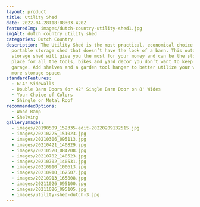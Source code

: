 ```yaml
---
layout: product
title: Utility Shed
date: 2022-04-28T18:08:03.420Z
featuredImg: images/dutch-country-utility-shed1.jpg
imgAlt: dutch country utility shed
categories: Dutch Country
description: The Utility Shed is the most practical, economical choice for a
  portable storage shed that doesn’t have the look of a barn. This outdoor
  storage shed will give you the most for your money and can be the storage
  place for all the tools, bikes and yard decor you don’t want to keep in your
  garage. Add shelves and a garden tool hanger to better utilize your walls for
  more storage space.
standardFeatures:
  - 6'4" Sidewalls
  - Double Barn Doors (or 42" Single Barn Door on 8' Wides
  - Your Choice of Colors
  - Shingle or Metal Roof
recommendedOptions:
  - Wood Ramp
  - Shelving
galleryImages:
  - images/20190509_152335-edit-20220209132515.jpg
  - images/20210225_151023.jpg
  - images/20210306_095113.jpg
  - images/20210421_140829.jpg
  - images/20210520_084208.jpg
  - images/20210702_140523.jpg
  - images/20210702_140531.jpg
  - images/20210910_100613.jpg
  - images/20210910_162507.jpg
  - images/20210913_165808.jpg
  - images/20211026_095100.jpg
  - images/20211026_095105.jpg
  - images/utility-shed-dutch-3.jpg
---
```

